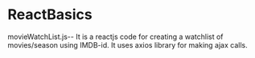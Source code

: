 # ReactBasics

movieWatchList.js--
  It is a reactjs code for creating a watchlist of movies/season using IMDB-id. It uses axios library for making ajax calls.
